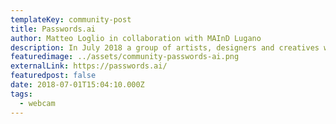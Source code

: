 ```yaml
---
templateKey: community-post
title: Passwords.ai
author: Matteo Loglio in collaboration with MAInD Lugano
description: In July 2018 a group of artists, designers and creatives worked for three days on the creation of new methods of authentication, using machine learning 
featuredimage: ../assets/community-passwords-ai.png
externalLink: https://passwords.ai/
featuredpost: false
date: 2018-07-01T15:04:10.000Z
tags:
  - webcam
---
```

